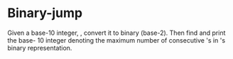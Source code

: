 # Binary-jump
Given a base-10 integer, , convert it to binary (base-2). Then find and print the base- 10 integer denoting the maximum number of consecutive 's in 's binary representation.
